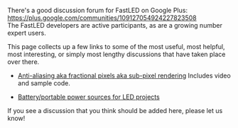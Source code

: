 There's a good discussion forum for FastLED on Google Plus: https://plus.google.com/communities/109127054924227823508  
The FastLED developers are active participants, as are a growing number expert users.

This page collects up a few links to some of the most useful, most helpful, most interesting, or simply most lengthy discussions that have taken place over there.

 * [Anti-aliasing aka fractional pixels aka sub-pixel rendering](https://plus.google.com/112916219338292742137/posts/2VYNQgD38Pw)  Includes video and sample code.

 * [Battery/portable power sources for LED projects](https://plus.google.com/112916219338292742137/posts/5RxLurjSpMa)

If you see a discussion that you think should be added here, please let us know!